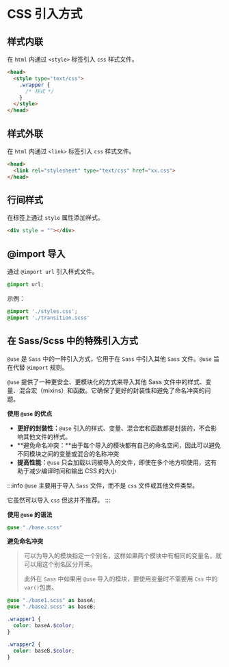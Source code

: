 # CSS 引入方式

## 样式内联

在 `html` 内通过 `<style>` 标签引入 `css` 样式文件。

```html
<head>
  <style type="text/css">
    .wrapper {
      /* 样式 */
    }
  </style>
</head>
```

## 样式外联

在 `html` 内通过 `<link>` 标签引入 `css` 样式文件。

```html
<head>
  <link rel="stylesheet" type="text/css" href="xx.css">
</head>
```

## 行间样式

在标签上通过 `style` 属性添加样式。

```html
<div style = ""></div>
```

## @import 导入

通过 `@import url` 引入样式文件。

```css
@import url;
```

示例：

```css
@import './styles.css';
@import './transition.scss'
```

## 在 Sass/Scss 中的特殊引入方式

`@use` 是 `Sass` 中的一种引入方式，它用于在 `Sass` 中引入其他 `Sass` 文件。`@use` 旨在代替 `@import` 规则。

`@use` 提供了一种更安全、更模块化的方式来导入其他 Sass 文件中的样式、变量、混合宏（mixins）和函数。它确保了更好的封装性和避免了命名冲突的问题。

**使用 `@use` 的优点**

- **更好的封装性：**`@use` 引入的样式、变量、混合宏和函数都是封装的，不会影响其他文件的样式。
- **避免命名冲突：**由于每个导入的模块都有自己的命名空间，因此可以避免不同模块之间的变量或混合的名称冲突
- **提高性能：**`@use` 只会加载以词被导入的文件，即使在多个地方呗使用，这有助于减少编译时间和输出 CSS 的大小

:::info
`@use` 主要用于导入 `Sass` 文件，而不是 `css` 文件或其他文件类型。

它虽然可以导入 `css` 但这并不推荐。
:::

**使用 `@use` 的语法**

```scss
@use "./base.scss"
```


**避免命名冲突**

> 可以为导入的模块指定一个别名，这样如果两个模块中有相同的变量名，就可以用这个别名区分开来。
> 
> 此外在 `Sass` 中如果用 `@use` 导入的模块，要使用变量时不需要用 `Css` 中的 `var()`包裹。

```scss
@use "./base1.scss" as baseA;
@use "./base2.scss" as baseB;

.wrapper1 {
  color: baseA.$color;
}

.wrapper2 {
  color: baseB.$color;
}
```
